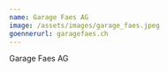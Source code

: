```yaml
---
name: Garage Faes AG
image: /assets/images/garage_faes.jpeg
goennerurl: garagefaes.ch
---
```


Garage Faes AG